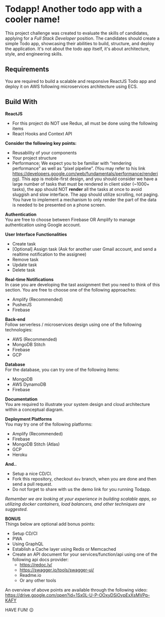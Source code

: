 # Todapp! Another todo app with a cooler name!

This project challenge was created to evaluate the skills of candidates, applying for a *Full Stack Developer* position.
The candidates should create a simple Todo app, showcasing their abilities to build, structure, and deploy the application. It's not about the todo app itself, it's about architecture, style, and engineering skills. 

## Requirements

You are required to build a scalable and responsive ReactJS Todo app and deploy it on AWS following microservices architecture using ECS.

## Build With

**ReactJS**
* For this project do NOT use Redux, all must be done using the following items
* React Hooks and Context API

**Consider the following key points:**
* Reusability of your components
* Your project structure
* Performance; We expect you to be familiar with “rendering performance” as well as “pixel pipeline”. (You may refer to his link https://developers.google.com/web/fundamentals/performance/rendering). This app is mobile-first design, and you should consider we have a large number of tasks that must be rendered in client sider (~1000+ tasks), the app should NOT **render** all the tasks at once to avoid sluggish and slow interface. The app should utilize scrolling, not paging. You have to implement a mechanism to only render the part of the data is needed to be presented on a phone screen.

**Authentication**\
You are free to choose between Firebase OR Amplify to manage authentication using Google account.

**User Interface Functionalities**
* Create task
* [Optional] Assign task (Ask for another user Gmail account, and send a realtime notification to the assignee)
* Remove task
* Update task
* Delete task

**Real-time Notifications**\
In case you are developing the tast assignment thet you need to think of this section. You are free to choose one of the following approaches:
* Amplify (Recommended)
* PusherJS
* Firebase

**Back-end**\
Follow serverless / microservices design using one of the following technologies:
* AWS (Recommended)
* MongoDB Stitch
* Firebase
* GCP

**Database**\
For the database, you can try one of the following items: 
* MongoDB
* AWS DynamoDB
* Firebase

**Documentation**\
You are required to illustrate your system design and cloud architecture within a conceptual diagram.

**Deployment Platforms**\
You may try one of the following platforms:
* Amplify (Recommended)
* Firebase
* MongoDB Stitch (Atlas)
* GCP
* Heroku

**And..**
* Setup a nice CD/CI.
* Fork this repository, checkout `dev` branch, when you are done and then send a pull request.
* Do not forget to share with us the demo link for you running Todapp.

_Remember we are looking at your experience in building scalable apps, so utilizing docker containers, load balancers, and other techniques are suggested._


**BONUS**\
Things below are optional add bonus points:
* Setup CD/CI 
* PWA
* Using GraphQL
* Establish a Cache layer using Redis or Memcached
* Create an API document for your services/function/api using one of the following api docs provider:
  * https://redoc.ly/
  * https://swagger.io/tools/swagger-ui/
  * Readme.io
  * Or any other tools

An overview of above points are available through the following video:
https://drive.google.com/open?id=1Sx0L-U-P-OOxyDSiOvpExXsMVPp-KAFY


HAVE FUN! 😉








